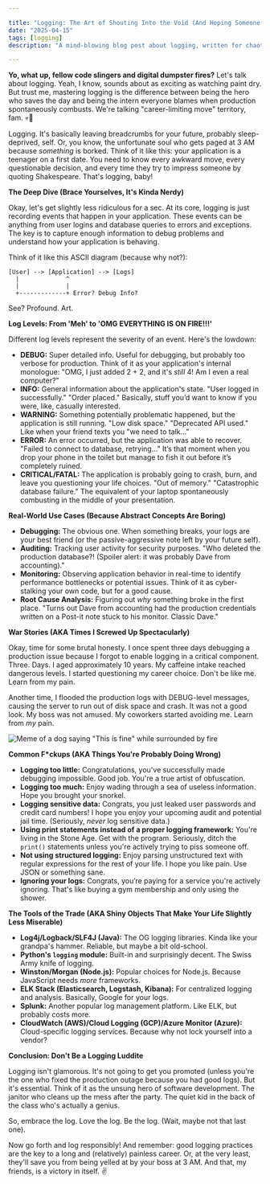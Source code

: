 ```yaml
---

title: "Logging: The Art of Shouting Into the Void (And Hoping Someone Hears You Before the Server Implodes)"
date: "2025-04-15"
tags: [logging]
description: "A mind-blowing blog post about logging, written for chaotic Gen Z engineers."

---
```


**Yo, what up, fellow code slingers and digital dumpster fires?** Let's talk about logging. Yeah, I know, sounds about as exciting as watching paint dry. But trust me, mastering logging is the difference between being the hero who saves the day and being the intern everyone blames when production spontaneously combusts. We're talking "career-limiting move" territory, fam. 💀🙏

Logging. It's basically leaving breadcrumbs for your future, probably sleep-deprived, self. Or, you know, the unfortunate soul who gets paged at 3 AM because *something* is borked. Think of it like this: your application is a teenager on a first date. You need to know every awkward move, every questionable decision, and every time they try to impress someone by quoting Shakespeare. That's logging, baby!

**The Deep Dive (Brace Yourselves, It's Kinda Nerdy)**

Okay, let's get slightly less ridiculous for a sec. At its core, logging is just recording events that happen in your application. These events can be anything from user logins and database queries to errors and exceptions. The key is to capture enough information to debug problems and understand how your application is behaving.

Think of it like this ASCII diagram (because why not?):

```
[User] --> [Application] --> [Logs]
  |             ^
  |             |
  +-------------+ Error? Debug Info?
```

See? Profound. Art.

**Log Levels: From 'Meh' to 'OMG EVERYTHING IS ON FIRE!!!'**

Different log levels represent the severity of an event. Here's the lowdown:

*   **DEBUG:** Super detailed info. Useful for debugging, but probably too verbose for production. Think of it as your application's internal monologue: "OMG, I just added 2 + 2, and it's *still* 4! Am I even a real computer?"
*   **INFO:** General information about the application's state. "User logged in successfully." "Order placed." Basically, stuff you’d want to know if you were, like, casually interested.
*   **WARNING:** Something potentially problematic happened, but the application is still running. "Low disk space." "Deprecated API used." Like when your friend texts you "we need to talk..."
*   **ERROR:** An error occurred, but the application was able to recover. "Failed to connect to database, retrying..." It’s that moment when you drop your phone in the toilet but manage to fish it out before it’s completely ruined.
*   **CRITICAL/FATAL:** The application is probably going to crash, burn, and leave you questioning your life choices. "Out of memory." "Catastrophic database failure." The equivalent of your laptop spontaneously combusting in the middle of your presentation.

**Real-World Use Cases (Because Abstract Concepts Are Boring)**

*   **Debugging:** The obvious one. When something breaks, your logs are your best friend (or the passive-aggressive note left by your future self).
*   **Auditing:** Tracking user activity for security purposes. "Who deleted the production database?! (Spoiler alert: it was probably Dave from accounting)."
*   **Monitoring:** Observing application behavior in real-time to identify performance bottlenecks or potential issues. Think of it as cyber-stalking your own code, but for a good cause.
*   **Root Cause Analysis:** Figuring out *why* something broke in the first place. "Turns out Dave from accounting had the production credentials written on a Post-it note stuck to his monitor. Classic Dave."

**War Stories (AKA Times I Screwed Up Spectacularly)**

Okay, time for some brutal honesty. I once spent three days debugging a production issue because I forgot to enable logging in a critical component. Three. Days. I aged approximately 10 years. My caffeine intake reached dangerous levels. I started questioning my career choice. Don't be like me. Learn from my pain.

Another time, I flooded the production logs with DEBUG-level messages, causing the server to run out of disk space and crash. It was not a good look. My boss was not amused. My coworkers started avoiding me. Learn from *my* pain.

![Meme of a dog saying "This is fine" while surrounded by fire](https://i.kym-cdn.com/entries/icons/original/000/018/012/this_is_fine.jpeg)

**Common F\*ckups (AKA Things You're Probably Doing Wrong)**

*   **Logging too little:** Congratulations, you've successfully made debugging impossible. Good job. You're a true artist of obfuscation.
*   **Logging too much:** Enjoy wading through a sea of useless information. Hope you brought your snorkel.
*   **Logging sensitive data:** Congrats, you just leaked user passwords and credit card numbers! I hope you enjoy your upcoming audit and potential jail time. (Seriously, *never* log sensitive data.)
*   **Using print statements instead of a proper logging framework:** You're living in the Stone Age. Get with the program. Seriously, ditch the `print()` statements unless you're actively trying to piss someone off.
*   **Not using structured logging:** Enjoy parsing unstructured text with regular expressions for the rest of your life. I hope you like pain. Use JSON or something sane.
*   **Ignoring your logs:** Congrats, you’re paying for a service you're actively ignoring. That's like buying a gym membership and only using the shower.

**The Tools of the Trade (AKA Shiny Objects That Make Your Life Slightly Less Miserable)**

*   **Log4j/Logback/SLF4J (Java):** The OG logging libraries. Kinda like your grandpa's hammer. Reliable, but maybe a bit old-school.
*   **Python's `logging` module:** Built-in and surprisingly decent. The Swiss Army knife of logging.
*   **Winston/Morgan (Node.js):** Popular choices for Node.js. Because JavaScript needs *more* frameworks.
*   **ELK Stack (Elasticsearch, Logstash, Kibana):** For centralized logging and analysis. Basically, Google for your logs.
*   **Splunk:** Another popular log management platform. Like ELK, but probably costs more.
*   **CloudWatch (AWS)/Cloud Logging (GCP)/Azure Monitor (Azure):** Cloud-specific logging services. Because why not lock yourself into a vendor?

**Conclusion: Don't Be a Logging Luddite**

Logging isn't glamorous. It's not going to get you promoted (unless you're the one who fixed the production outage because you had good logs). But it's essential. Think of it as the unsung hero of software development. The janitor who cleans up the mess after the party. The quiet kid in the back of the class who's actually a genius.

So, embrace the log. Love the log. Be the log. (Wait, maybe not that last one).

Now go forth and log responsibly! And remember: good logging practices are the key to a long and (relatively) painless career. Or, at the very least, they'll save you from being yelled at by your boss at 3 AM. And that, my friends, is a victory in itself. ✌️
